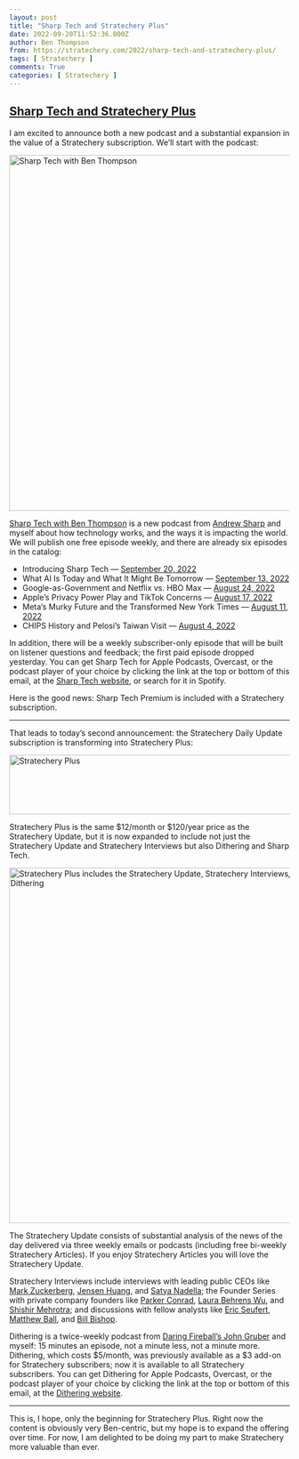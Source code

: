 ```yaml
---
layout: post
title: "Sharp Tech and Stratechery Plus"
date: 2022-09-20T11:52:36.000Z
author: Ben Thompson
from: https://stratechery.com/2022/sharp-tech-and-stratechery-plus/
tags: [ Stratechery ]
comments: True
categories: [ Stratechery ]
---
```

<!--1663674756000-->
[Sharp Tech and Stratechery Plus](https://stratechery.com/2022/sharp-tech-and-stratechery-plus/)
------

<div>
<p>I am excited to announce both a new podcast and a substantial expansion in the value of a Stratechery subscription. We&#8217;ll start with the podcast:</p><p><a href="https://sharptech.fm"><img src="https://i0.wp.com/stratechery.com/wp-content/uploads/2022/09/stratecheryplus-2.png?resize=640%2C640&#038;ssl=1" alt="Sharp Tech with Ben Thompson" width="640" height="640" class="aligncenter size-full wp-image-9739" srcset="https://i0.wp.com/stratechery.com/wp-content/uploads/2022/09/stratecheryplus-2.png?w=1280&amp;ssl=1 1280w, https://i0.wp.com/stratechery.com/wp-content/uploads/2022/09/stratecheryplus-2.png?resize=300%2C300&amp;ssl=1 300w, https://i0.wp.com/stratechery.com/wp-content/uploads/2022/09/stratecheryplus-2.png?resize=1024%2C1024&amp;ssl=1 1024w, https://i0.wp.com/stratechery.com/wp-content/uploads/2022/09/stratecheryplus-2.png?resize=150%2C150&amp;ssl=1 150w, https://i0.wp.com/stratechery.com/wp-content/uploads/2022/09/stratecheryplus-2.png?resize=768%2C768&amp;ssl=1 768w, https://i0.wp.com/stratechery.com/wp-content/uploads/2022/09/stratecheryplus-2.png?resize=630%2C630&amp;ssl=1 630w" sizes="(max-width: 640px) 100vw, 640px" data-recalc-dims="1" /></a></p><p><a href="https://sharptech.fm/">Sharp Tech with Ben Thompson</a> is a new podcast from <a href="https://twitter.com/andrewsharp">Andrew Sharp</a> and myself about how technology works, and the ways it is impacting the world. We will publish one free episode weekly, and there are already six episodes in the catalog:</p><ul><li>Introducing Sharp Tech — <a href="https://sharptech.fm/member/episode/introducing-sharp-tech">September 20, 2022</a></li><li>What AI Is Today and What It Might Be Tomorrow — <a href="https://sharptech.fm/member/episode/what-ai-is-today-and-what-it-might-be-tomorrow">September 13, 2022</a></li><li>Google-as-Government and Netflix vs. HBO Max — <a href="https://sharptech.fm/member/episode/google-as-government-and-netflix-vs-hbo-max">August 24, 2022</a></li><li>Apple&#8217;s Privacy Power Play and TikTok Concerns — <a href="https://sharptech.fm/member/episode/apples-privacy-power-play-and-tik-tok-concerns">August 17, 2022</a></li><li>Meta&#8217;s Murky Future and the Transformed New York Times — <a href="https://sharptech.fm/member/episode/metas-murky-future-and-the-transformed-new-york-times">August 11, 2022</a></li><li>CHIPS History and Pelosi&#8217;s Taiwan Visit — <a href="https://sharptech.fm/member/episode/chips-history-and-pelosis-taiwan-visit">August 4, 2022</a></li></ul><p>In addition, there will be a weekly subscriber-only episode that will be built on listener questions and feedback; the first paid episode dropped yesterday. You can get Sharp Tech for Apple Podcasts, Overcast, or the podcast player of your choice by clicking the link at the top or bottom of this email, at the <a href="https://sharptech.fm">Sharp Tech website</a>, or search for it in Spotify.</p><p>Here is the good news: Sharp Tech Premium is included with a Stratechery subscription.</p><hr /><p>That leads to today&#8217;s second announcement: the Stratechery Daily Update subscription is transforming into Stratechery Plus:</p><p><a href="https://stratechery.com/stratechery-plus/"><img loading="lazy" src="https://i0.wp.com/stratechery.com/wp-content/uploads/2022/09/stratecheryplus-3.png?resize=640%2C107&#038;ssl=1" alt="Stratechery Plus" width="640" height="107" class="aligncenter size-full wp-image-9740" srcset="https://i0.wp.com/stratechery.com/wp-content/uploads/2022/09/stratecheryplus-3.png?w=1280&amp;ssl=1 1280w, https://i0.wp.com/stratechery.com/wp-content/uploads/2022/09/stratecheryplus-3.png?resize=300%2C50&amp;ssl=1 300w, https://i0.wp.com/stratechery.com/wp-content/uploads/2022/09/stratecheryplus-3.png?resize=1024%2C170&amp;ssl=1 1024w, https://i0.wp.com/stratechery.com/wp-content/uploads/2022/09/stratecheryplus-3.png?resize=768%2C128&amp;ssl=1 768w, https://i0.wp.com/stratechery.com/wp-content/uploads/2022/09/stratecheryplus-3.png?resize=1200%2C200&amp;ssl=1 1200w" sizes="(max-width: 640px) 100vw, 640px" data-recalc-dims="1" /></a></p><p>Stratechery Plus is the same $12/month or $120/year price as the Stratechery Update, but it is now expanded to include not just the Stratechery Update and Stratechery Interviews but also Dithering and Sharp Tech.</p><p><a href="https://stratechery.com/stratechery-plus/"><img loading="lazy" src="https://i0.wp.com/stratechery.com/wp-content/uploads/2022/09/stratecheryplus-1.png?resize=640%2C639&#038;ssl=1" alt="Stratechery Plus includes the Stratechery Update, Stratechery Interviews, Sharp Tech, and Dithering" width="640" height="639" class="aligncenter size-full wp-image-9738" srcset="https://i0.wp.com/stratechery.com/wp-content/uploads/2022/09/stratecheryplus-1.png?w=1280&amp;ssl=1 1280w, https://i0.wp.com/stratechery.com/wp-content/uploads/2022/09/stratecheryplus-1.png?resize=300%2C300&amp;ssl=1 300w, https://i0.wp.com/stratechery.com/wp-content/uploads/2022/09/stratecheryplus-1.png?resize=1024%2C1022&amp;ssl=1 1024w, https://i0.wp.com/stratechery.com/wp-content/uploads/2022/09/stratecheryplus-1.png?resize=150%2C150&amp;ssl=1 150w, https://i0.wp.com/stratechery.com/wp-content/uploads/2022/09/stratecheryplus-1.png?resize=768%2C766&amp;ssl=1 768w, https://i0.wp.com/stratechery.com/wp-content/uploads/2022/09/stratecheryplus-1.png?resize=631%2C630&amp;ssl=1 631w" sizes="(max-width: 640px) 100vw, 640px" data-recalc-dims="1" /></a></p><p>The Stratechery Update consists of substantial analysis of the news of the day delivered via three weekly emails or podcasts (including free bi-weekly Stratechery Articles). If you enjoy Stratechery Articles you will love the Stratechery Update.</p><p>Stratechery Interviews include interviews with leading public CEOs like <a href="https://stratechery.com/2021/an-interview-with-mark-zuckerberg-about-the-metaverse/">Mark Zuckerberg</a>, <a href="https://stratechery.com/2022/an-interview-with-nvidia-ceo-jensen-huang-about-manufacturing-intelligence/">Jensen Huang</a>, and <a href="https://stratechery.com/2019/microsoft-build-microsofts-strategic-clarity-an-interview-with-microsoft-ceo-satya-nadella/">Satya Nadella</a>; the Founder Series with private company founders like <a href="https://stratechery.com/2022/an-interview-with-rippling-founder-parker-conrad/">Parker Conrad</a>, <a href="https://stratechery.com/2022/an-update-on-the-founder-series-shopify-partners-with-shippo-an-interview-with-shippo-founder-laura-behrens-wu/">Laura Behrens Wu</a>, and <a href="https://stratechery.com/2022/an-interview-with-coda-founder-shishir-mehrotra/">Shishir Mehrotra</a>; and discussions with fellow analysts like <a href="https://stratechery.com/2022/an-interview-with-eric-seufert-about-the-future-of-digital-advertising/">Eric Seufert</a>, <a href="https://stratechery.com/2022/an-interview-with-the-metaverse-author-matthew-ball/">Matthew Ball</a>, and <a href="https://stratechery.com/2022/iphone-production-site-locked-down-an-interview-with-bill-bishop-about-china-and-substack/">Bill Bishop</a>.</p><p>Dithering is a twice-weekly podcast from <a href="https://daringfireball.net/">Daring Fireball&#8217;s John Gruber</a> and myself: 15 minutes an episode, not a minute less, not a minute more. Dithering, which costs $5/month, was previously available as a $3 add-on for Stratechery subscribers; now it is available to all Stratechery subscribers. You can get Dithering for Apple Podcasts, Overcast, or the podcast player of your choice by clicking the link at the top or bottom of this email, at the <a href="https://dithering.passport.online/member">Dithering website</a>.</p><hr /><p>This is, I hope, only the beginning for Stratechery Plus. Right now the content is obviously very Ben-centric, but my hope is to expand the offering over time. For now, I am delighted to be doing my part to make Stratechery more valuable than ever.</p>
</div>
